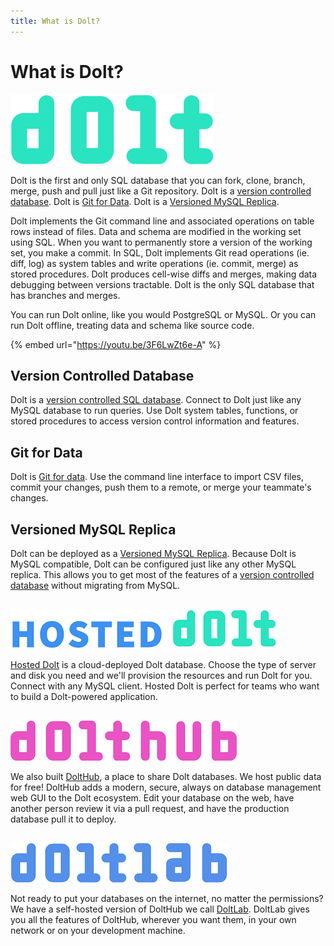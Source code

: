 ```yaml
---
title: What is Dolt?
---
```


# What is Dolt?

![](../.gitbook/assets/dolt-logo.png)

Dolt is the first and only SQL database that you can fork, clone, branch, merge, push and pull just like a Git repository. Dolt is a [version controlled database](https://www.dolthub.com/blog/2021-09-17-database-version-control/). Dolt is [Git for Data](https://www.dolthub.com/blog/2020-03-06-so-you-want-git-for-data/). Dolt is a [Versioned MySQL Replica](https://www.dolthub.com/blog/2023-02-17-binlog-replication-preview/).

Dolt implements the Git command line and associated operations on table rows instead of files. Data and schema are modified in the working set using SQL. When you want to permanently store a version of the working set, you make a commit. In SQL, Dolt implements Git read operations (ie. diff, log) as system tables and write operations (ie. commit, merge) as stored procedures. Dolt produces cell-wise diffs and merges, making data debugging between versions tractable. Dolt is the only SQL database that has branches and merges. 

You can run Dolt online, like you would PostgreSQL or MySQL. Or you can run Dolt offline, treating data and schema like source code. 

{% embed url="https://youtu.be/3F6LwZt6e-A" %}

## Version Controlled Database

Dolt is a [version controlled SQL database](https://www.dolthub.com/blog/2021-09-17-database-version-control/). Connect to Dolt just like any MySQL database to run queries. Use Dolt system tables, functions, or stored procedures to access version control information and features. 

## Git for Data

Dolt is [Git for data](https://www.dolthub.com/blog/2020-03-06-so-you-want-git-for-data/). Use the command line interface to import CSV files, commit your changes, push them to a remote, or merge your teammate's changes.

## Versioned MySQL Replica

Dolt can be deployed as a [Versioned MySQL Replica](https://www.dolthub.com/blog/2023-03-15-getting-started-versioned-mysql-replica/). Because Dolt is MySQL compatible, Dolt can be configured just like any other MySQL replica. This allows you to get most of the features of a [version controlled database](https://www.dolthub.com/blog/2021-09-17-database-version-control/) without migrating from MySQL.

##

![](../.gitbook/assets/hosted-logo.png)

[Hosted Dolt](https://hosted.doltdb.com) is a cloud-deployed Dolt database. Choose the type of server and disk you need and we'll provision the resources and run Dolt for you. Connect with any MySQL client. Hosted Dolt is perfect for teams who want to build a Dolt-powered application. 

##

![](../.gitbook/assets/dolthub-logo.png)

We also built [DoltHub](https://www.dolthub.com), a place to share Dolt databases. We host public data for free! DoltHub adds a modern, secure, always on database management web GUI to the Dolt ecosystem. Edit your database on the web, have another person review it via a pull request, and have the production database pull it to deploy.

##

![](../.gitbook/assets/doltlab-logo.png)

Not ready to put your databases on the internet, no matter the permissions? We have a self-hosted version of DoltHub we call [DoltLab](https://www.doltlab.com). DoltLab gives you all the features of DoltHub, wherever you want them, in your own network or on your development machine.
